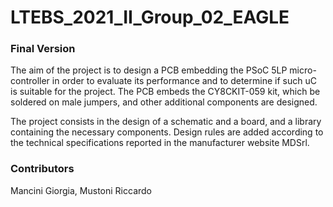 # LTEBS_2021_II_Group_02_EAGLE

### Final Version 
The aim of the project is to design a PCB embedding the PSoC 5LP micro-controller in order to evaluate its performance and to determine if such uC is suitable for the project. The PCB embeds the CY8CKIT-059 kit, which be soldered on male jumpers, and other additional components are designed. 

The project consists in the design of a schematic and a board, and a library containing the necessary components. Design rules are added according to the technical specifications reported in the manufacturer website MDSrl.


### Contributors 

Mancini Giorgia,
Mustoni Riccardo
